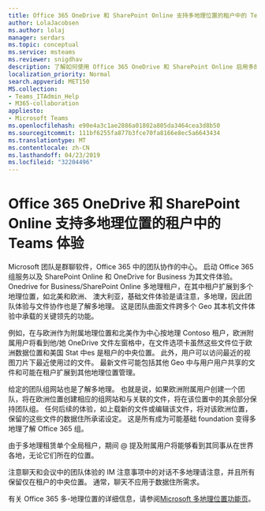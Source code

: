 ```yaml
---
title: Office 365 OneDrive 和 SharePoint Online 支持多地理位置的租户中的 Teams 体验
author: LolaJacobsen
ms.author: lolaj
manager: serdars
ms.topic: conceptual
ms.service: msteams
ms.reviewer: snigdhav
description: 了解如何使用 Office 365 OneDrive 和 SharePoint Online 启用多的地理位置的租赁中的团队。
localization_priority: Normal
search.appverid: MET150
MS.collection:
- Teams_ITAdmin_Help
- M365-collaboration
appliesto:
- Microsoft Teams
ms.openlocfilehash: e90e4a3c1ae2886a01802a805da3464cea3d8b50
ms.sourcegitcommit: 111bf6255fa877b3fce70fa8166e8ec5a6643434
ms.translationtype: MT
ms.contentlocale: zh-CN
ms.lasthandoff: 04/23/2019
ms.locfileid: "32204496"
---
```

<a name="teams-experience-in-an-office-365-onedrive-and-sharepoint-online-multi-geo-enabled-tenancy"></a>Office 365 OneDrive 和 SharePoint Online 支持多地理位置的租户中的 Teams 体验
===========================================

Microsoft 团队是群聊软件，Office 365 中的团队协作的中心。 启动 Office 365 组服务以及 SharePoint Online 和 OneDrive for Business 为其文件体验。 Onedrive for Business/SharePoint Online 多地理租户，在其中租户扩展到多个地理位置，如北美和欧洲、 澳大利亚，基础文件体验是请注意，多地理，因此团队体验与文件协作也是了解多地理。 这是团队曲面文件跨多个 Geo 其本机文件体验中承载的关键领先的功能。

例如，在与欧洲作为附属地理位置和北美作为中心按地理 Contoso 租户，欧洲附属用户将看到他/她 OneDrive 文件左窗格中，在文件选项卡虽然这些文件位于欧洲数据位置和美国 Stat 中es 是租户的中央位置。 此外，用户可以访问最近的视图刀片下最近使用过的文件。 最新文件可能包括其他 Geo 中与用户用户共享的文件和可能在租户扩展到其他地理位置管理。 

给定的团队组网站也是了解多地理。 也就是说，如果欧洲附属用户创建一个团队，将在欧洲位置创建相应的组网站和与关联的文件，将在该位置中的其余部分保持团队组。 任何后续的体验，如上载新的文件或编辑该文件，将对该欧洲位置，保留的这些文件的数据住所承诺设定。 这是所有成为可能基础 foundation 变得多地理了解 Office 365 组。

由于多地理租赁单个全局租户，期间 @ 提及附属用户将能够看到其同事从在世界各地，无论它们所在的位置。 

注意聊天和会议中的团队体验的 IM 注意事项中的对话不多地理请注意，并且所有保留仅在租户的中央位置。 通常，聊天不应用于数据住所需求。

有关 Office 365 多-地理位置的详细信息，请参阅[Microsoft 多地理位置功能页](https://aka.ms/multi-geo)。